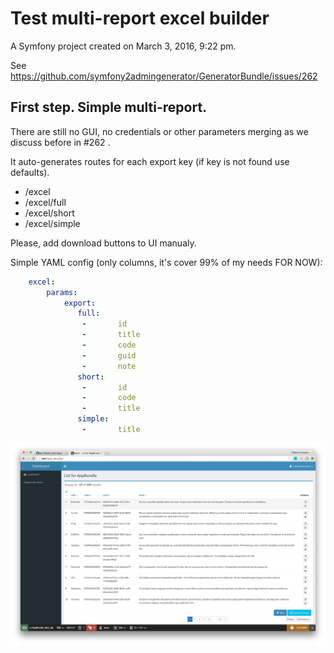Test multi-report excel builder
===============================

A Symfony project created on March 3, 2016, 9:22 pm.

See https://github.com/symfony2admingenerator/GeneratorBundle/issues/262

First step. Simple multi-report. 
--------------------------------
There are still no GUI, no credentials or other parameters merging as we discuss before in #262 .

It auto-generates routes for each export key (if key is not found use defaults). 
*  /excel
*  /excel/full
*  /excel/short
*  /excel/simple

Please, add download buttons to UI manualy. 

Simple YAML config (only columns, it's cover 99% of my needs FOR NOW):
```yaml
    excel:
        params: 
            export: 
               full:
                -       id
                -       title
                -       code
                -       guid
                -       note
               short:
                -       id
                -       code
                -       title
               simple:
                -       title
```
![Screenshort](app/Resources/doc/screenshort.png)
